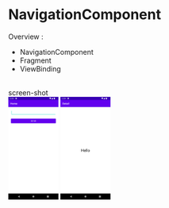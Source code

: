 # NavigationComponent

Overview :
* NavigationComponent
* Fragment
* ViewBinding

<br>
screen-shot
<br>

<img alt="emadkeyvani  Movie-Api-App" src="/screenshot/First fragment.png" width="20%">



<img alt="emadkeyvani  Movie-Api-App" src="/screenshot/Second fragment.png" width="20%">
